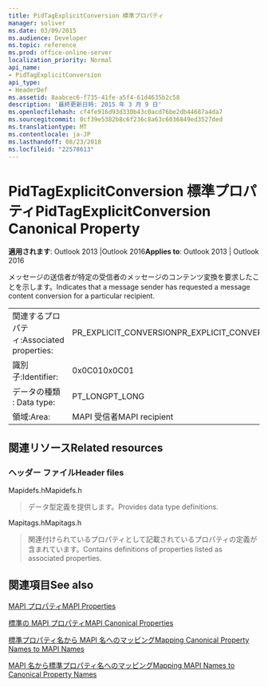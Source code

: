 ```yaml
---
title: PidTagExplicitConversion 標準プロパティ
manager: soliver
ms.date: 03/09/2015
ms.audience: Developer
ms.topic: reference
ms.prod: office-online-server
localization_priority: Normal
api_name:
- PidTagExplicitConversion
api_type:
- HeaderDef
ms.assetid: 8aabcec6-f735-41fe-a5f4-61d4635b2c58
description: '最終更新日時: 2015 年 3 月 9 日'
ms.openlocfilehash: cf4fe916d93d330b43c0acd76be2db44687a4da7
ms.sourcegitcommit: 0cf39e5382b8c6f236c8a63c6036849ed3527ded
ms.translationtype: MT
ms.contentlocale: ja-JP
ms.lasthandoff: 08/23/2018
ms.locfileid: "22578613"
---
```

# <a name="pidtagexplicitconversion-canonical-property"></a><span data-ttu-id="6c48f-103">PidTagExplicitConversion 標準プロパティ</span><span class="sxs-lookup"><span data-stu-id="6c48f-103">PidTagExplicitConversion Canonical Property</span></span>

  
  
<span data-ttu-id="6c48f-104">**適用されます**: Outlook 2013 |Outlook 2016</span><span class="sxs-lookup"><span data-stu-id="6c48f-104">**Applies to**: Outlook 2013 | Outlook 2016</span></span> 
  
<span data-ttu-id="6c48f-105">メッセージの送信者が特定の受信者のメッセージのコンテンツ変換を要求したことを示します。</span><span class="sxs-lookup"><span data-stu-id="6c48f-105">Indicates that a message sender has requested a message content conversion for a particular recipient.</span></span>
  
|||
|:-----|:-----|
|<span data-ttu-id="6c48f-106">関連するプロパティ:</span><span class="sxs-lookup"><span data-stu-id="6c48f-106">Associated properties:</span></span>  <br/> |<span data-ttu-id="6c48f-107">PR_EXPLICIT_CONVERSION</span><span class="sxs-lookup"><span data-stu-id="6c48f-107">PR_EXPLICIT_CONVERSION</span></span>  <br/> |
|<span data-ttu-id="6c48f-108">識別子:</span><span class="sxs-lookup"><span data-stu-id="6c48f-108">Identifier:</span></span>  <br/> |<span data-ttu-id="6c48f-109">0x0C01</span><span class="sxs-lookup"><span data-stu-id="6c48f-109">0x0C01</span></span>  <br/> |
|<span data-ttu-id="6c48f-110">データの種類 : </span><span class="sxs-lookup"><span data-stu-id="6c48f-110">Data type:</span></span>  <br/> |<span data-ttu-id="6c48f-111">PT_LONG</span><span class="sxs-lookup"><span data-stu-id="6c48f-111">PT_LONG</span></span>  <br/> |
|<span data-ttu-id="6c48f-112">領域:</span><span class="sxs-lookup"><span data-stu-id="6c48f-112">Area:</span></span>  <br/> |<span data-ttu-id="6c48f-113">MAPI 受信者</span><span class="sxs-lookup"><span data-stu-id="6c48f-113">MAPI recipient</span></span>  <br/> |
   
## <a name="related-resources"></a><span data-ttu-id="6c48f-114">関連リソース</span><span class="sxs-lookup"><span data-stu-id="6c48f-114">Related resources</span></span>

### <a name="header-files"></a><span data-ttu-id="6c48f-115">ヘッダー ファイル</span><span class="sxs-lookup"><span data-stu-id="6c48f-115">Header files</span></span>

<span data-ttu-id="6c48f-116">Mapidefs.h</span><span class="sxs-lookup"><span data-stu-id="6c48f-116">Mapidefs.h</span></span>
  
> <span data-ttu-id="6c48f-117">データ型定義を提供します。</span><span class="sxs-lookup"><span data-stu-id="6c48f-117">Provides data type definitions.</span></span>
    
<span data-ttu-id="6c48f-118">Mapitags.h</span><span class="sxs-lookup"><span data-stu-id="6c48f-118">Mapitags.h</span></span>
  
> <span data-ttu-id="6c48f-119">関連付けられているプロパティとして記載されているプロパティの定義が含まれています。</span><span class="sxs-lookup"><span data-stu-id="6c48f-119">Contains definitions of properties listed as associated properties.</span></span>
    
## <a name="see-also"></a><span data-ttu-id="6c48f-120">関連項目</span><span class="sxs-lookup"><span data-stu-id="6c48f-120">See also</span></span>



[<span data-ttu-id="6c48f-121">MAPI プロパティ</span><span class="sxs-lookup"><span data-stu-id="6c48f-121">MAPI Properties</span></span>](mapi-properties.md)
  
[<span data-ttu-id="6c48f-122">標準の MAPI プロパティ</span><span class="sxs-lookup"><span data-stu-id="6c48f-122">MAPI Canonical Properties</span></span>](mapi-canonical-properties.md)
  
[<span data-ttu-id="6c48f-123">標準プロパティ名から MAPI 名へのマッピング</span><span class="sxs-lookup"><span data-stu-id="6c48f-123">Mapping Canonical Property Names to MAPI Names</span></span>](mapping-canonical-property-names-to-mapi-names.md)
  
[<span data-ttu-id="6c48f-124">MAPI 名から標準プロパティ名へのマッピング</span><span class="sxs-lookup"><span data-stu-id="6c48f-124">Mapping MAPI Names to Canonical Property Names</span></span>](mapping-mapi-names-to-canonical-property-names.md)

